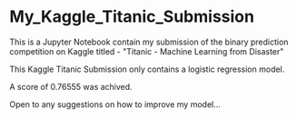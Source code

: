 # My_Kaggle_Titanic_Submission

This is a Jupyter Notebook contain my submission of the binary prediction competition on Kaggle titled - "Titanic - Machine Learning from Disaster"

This Kaggle Titanic Submission only contains a logistic regression model. 

A score of 0.76555 was achived.  

Open to any suggestions on how to improve my model...
